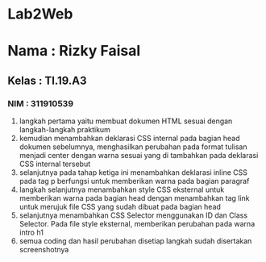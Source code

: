 # Lab2Web
<h1>Nama  : Rizky Faisal</h1>
<h2>Kelas : TI.19.A3</h2>
<h3>NIM   : 311910539</h3>

1. langkah pertama yaitu membuat dokumen HTML sesuai dengan langkah-langkah praktikum 
2. kemudian menambahkan deklarasi CSS internal pada bagian head dokumen sebelumnya, menghasilkan perubahan pada format tulisan menjadi center dengan warna sesuai yang di tambahkan pada deklarasi CSS internal tersebut
3. selanjutnya pada tahap ketiga ini menambahkan deklarasi inline CSS pada tag p berfungsi untuk memberikan warna pada bagian paragraf
4. langkah selanjutnya menambahkan style CSS eksternal untuk memberikan warna pada bagian head dengan menambahkan tag link untuk merujuk file CSS yang sudah dibuat pada bagian head
5. selanjutnya menambahkan CSS Selector menggunakan ID dan Class Selector. Pada file style eksternal, memberikan perubahan pada warna intro h1
6. semua coding dan hasil perubahan disetiap langkah sudah disertakan screenshotnya
